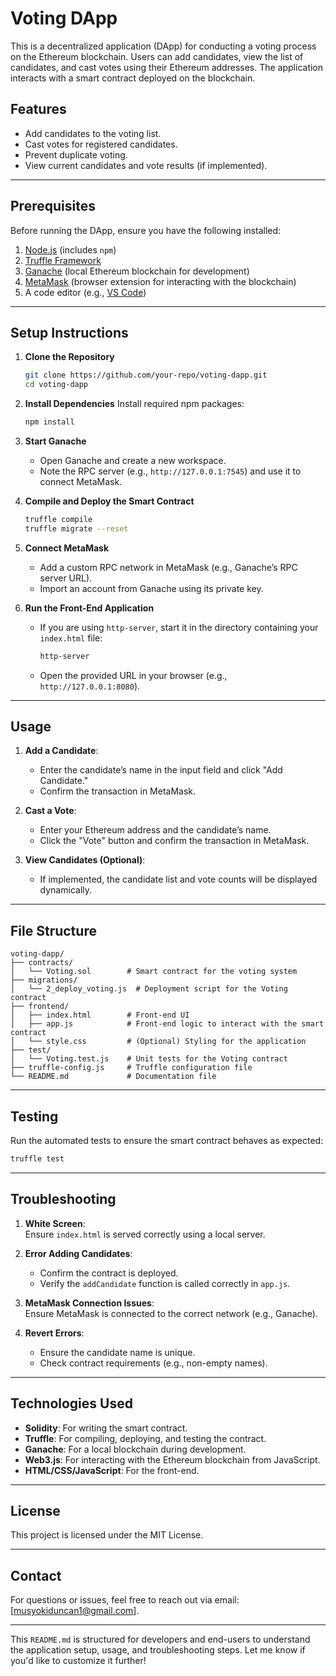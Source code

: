 # Voting DApp

This is a decentralized application (DApp) for conducting a voting process on the Ethereum blockchain. Users can add candidates, view the list of candidates, and cast votes using their Ethereum addresses. The application interacts with a smart contract deployed on the blockchain.

## Features

- Add candidates to the voting list.
- Cast votes for registered candidates.
- Prevent duplicate voting.
- View current candidates and vote results (if implemented).

---

## Prerequisites

Before running the DApp, ensure you have the following installed:

1. [Node.js](https://nodejs.org/) (includes `npm`)
2. [Truffle Framework](https://trufflesuite.com/)
3. [Ganache](https://trufflesuite.com/ganache/) (local Ethereum blockchain for development)
4. [MetaMask](https://metamask.io/) (browser extension for interacting with the blockchain)
5. A code editor (e.g., [VS Code](https://code.visualstudio.com/))

---

## Setup Instructions

1. **Clone the Repository**
   ```bash
   git clone https://github.com/your-repo/voting-dapp.git
   cd voting-dapp
   ```

2. **Install Dependencies**
   Install required npm packages:
   ```bash
   npm install
   ```

3. **Start Ganache**
   - Open Ganache and create a new workspace.
   - Note the RPC server (e.g., `http://127.0.0.1:7545`) and use it to connect MetaMask.

4. **Compile and Deploy the Smart Contract**
   ```bash
   truffle compile
   truffle migrate --reset
   ```

5. **Connect MetaMask**
   - Add a custom RPC network in MetaMask (e.g., Ganache’s RPC server URL).
   - Import an account from Ganache using its private key.

6. **Run the Front-End Application**
   - If you are using `http-server`, start it in the directory containing your `index.html` file:
     ```bash
     http-server
     ```
   - Open the provided URL in your browser (e.g., `http://127.0.0.1:8080`).

---

## Usage

1. **Add a Candidate**:  
   - Enter the candidate’s name in the input field and click "Add Candidate."
   - Confirm the transaction in MetaMask.

2. **Cast a Vote**:  
   - Enter your Ethereum address and the candidate’s name.
   - Click the "Vote" button and confirm the transaction in MetaMask.

3. **View Candidates (Optional)**:  
   - If implemented, the candidate list and vote counts will be displayed dynamically.

---

## File Structure

```
voting-dapp/
├── contracts/
│   └── Voting.sol        # Smart contract for the voting system
├── migrations/
│   └── 2_deploy_voting.js  # Deployment script for the Voting contract
├── frontend/
│   ├── index.html        # Front-end UI
│   ├── app.js            # Front-end logic to interact with the smart contract
│   └── style.css         # (Optional) Styling for the application
├── test/
│   └── Voting.test.js    # Unit tests for the Voting contract
├── truffle-config.js     # Truffle configuration file
└── README.md             # Documentation file
```

---

## Testing

Run the automated tests to ensure the smart contract behaves as expected:

```bash
truffle test
```

---

## Troubleshooting

1. **White Screen**:  
   Ensure `index.html` is served correctly using a local server.

2. **Error Adding Candidates**:  
   - Confirm the contract is deployed.
   - Verify the `addCandidate` function is called correctly in `app.js`.

3. **MetaMask Connection Issues**:  
   Ensure MetaMask is connected to the correct network (e.g., Ganache).

4. **Revert Errors**:  
   - Ensure the candidate name is unique.
   - Check contract requirements (e.g., non-empty names).

---

## Technologies Used

- **Solidity**: For writing the smart contract.
- **Truffle**: For compiling, deploying, and testing the contract.
- **Ganache**: For a local blockchain during development.
- **Web3.js**: For interacting with the Ethereum blockchain from JavaScript.
- **HTML/CSS/JavaScript**: For the front-end.

---

## License

This project is licensed under the MIT License.

---

## Contact

For questions or issues, feel free to reach out via email: [musyokiduncan1@gmail.com].

---

This `README.md` is structured for developers and end-users to understand the application setup, usage, and troubleshooting steps. Let me know if you'd like to customize it further!
